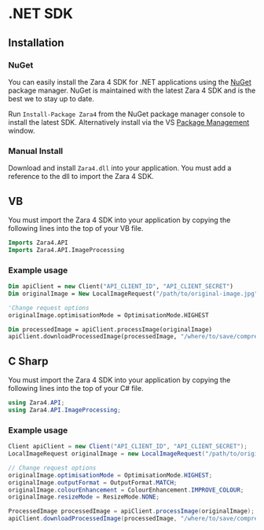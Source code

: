 # .NET SDK


## Installation

### NuGet

You can easily install the Zara 4 SDK for .NET applications using the [NuGet](https://www.nuget.org/) package manager. NuGet is maintained with the latest Zara 4 SDK and is the best we to stay up to date.

Run `Install-Package Zara4` from the NuGet package manager console to install the latest SDK. Alternatively install via the VS 
[Package Management](https://docs.nuget.org/consume/package-manager-dialog) window.


### Manual Install

Download and install `Zara4.dll` into your application. You must add a reference to the dll to import the Zara 4 SDK.




## VB

You must import the Zara 4 SDK into your application by copying the following lines into the top of your VB file.

```vb
Imports Zara4.API
Imports Zara4.API.ImageProcessing
```

### Example usage

```vb
Dim apiClient = new Client("API_CLIENT_ID", "API_CLIENT_SECRET")
Dim originalImage = New LocalImageRequest("/path/to/original-image.jpg")

'Change request options
originalImage.optimisationMode = OptimisationMode.HIGHEST

Dim processedImage = apiClient.processImage(originalImage)
apiClient.downloadProcessedImage(processedImage, "/where/to/save/compressed-image.jpg")
```



## C Sharp

You must import the Zara 4 SDK into your application by copying the following lines into the top of your C# file.

```cs
using Zara4.API;
using Zara4.API.ImageProcessing;
```

### Example usage

```cs
Client apiClient = new Client("API_CLIENT_ID", "API_CLIENT_SECRET");
LocalImageRequest originalImage = new LocalImageRequest("/path/to/original-image.jpg");

// Change request options
originalImage.optimisationMode = OptimisationMode.HIGHEST;
originalImage.outputFormat = OutputFormat.MATCH;
originalImage.colourEnhancement = ColourEnhancement.IMPROVE_COLOUR;
originalImage.resizeMode = ResizeMode.NONE;

ProcessedImage processedImage = apiClient.processImage(originalImage);
apiClient.downloadProcessedImage(processedImage, "/where/to/save/compressed-image.jpg");
```

